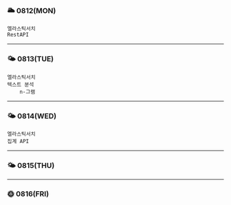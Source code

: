 
### 🌥 0812(MON)
	엘라스틱서치
	RestAPI

---

### 🌤 0813(TUE)
	엘라스틱서치
	텍스트 분석
		n-그램
---

### 🌤 0814(WED)
	엘라스틱서치
	집계 API
---

### 🌤 0815(THU)


---

### 🌞 0816(FRI)

